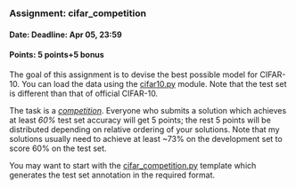 ### Assignment: cifar_competition
#### Date: Deadline: Apr 05, 23:59
#### Points: 5 points+5 bonus

The goal of this assignment is to devise the best possible model for CIFAR-10.
You can load the data using the
[cifar10.py](https://github.com/ufal/npfl114/tree/master/labs/04/cifar10.py)
module. Note that the test set is different than that of official CIFAR-10.

The task is a [_competition_](https://ufal.mff.cuni.cz/courses/npfl114/2021-summer#competitions). Everyone who submits a solution
which achieves at least _60%_ test set accuracy will get 5 points; the rest
5 points will be distributed depending on relative ordering of your solutions.
Note that my solutions usually need to achieve at least ~73% on the development
set to score 60% on the test set.

You may want to start with the
[cifar_competition.py](https://github.com/ufal/npfl114/tree/master/labs/04/cifar_competition.py)
template which generates the test set annotation in the required format.
